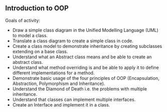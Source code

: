 Introduction to OOP
------------------------------

Goals of activity:

- Draw a simple class diagram in the Unified Modelling Language (UML) to model a class.
- Translate a class diagram to create a simple class in code.
- Create a class model to demonstrate inheritance by creating subclasses extending on a base class.
- Understand what an Abstract class means and be able to create an abstract class.
- Understand what method overriding is and be able to apply it to define different implementations for a method.
- Demonstrate basic usage of the four principles of OOP (Encapsulation, Abstraction, Polymorphism and Inheritance).
- Understand the Diamond of Death i.e. the problems with multiple inheritance.
- Understand that classes can implement multiple interfaces.
- Create an Interface and implement it in a class.

